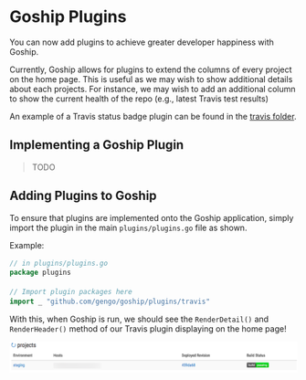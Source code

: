 # Goship Plugins

You can now add plugins to achieve greater developer happiness with Goship.

Currently, Goship allows for plugins to extend the columns of every project on the home page.
This is useful as we may wish to show additional details about each projects. For instance, we may wish to add an additional column to show the current health of the repo (e.g., latest Travis test results)

An example of a Travis status badge plugin can be found in the [travis folder](travis).

## Implementing a Goship Plugin

> TODO

## Adding Plugins to Goship

To ensure that plugins are implemented onto the Goship application, simply import the plugin in the main `plugins/plugins.go` file as shown.

Example:

```go
// in plugins/plugins.go
package plugins

// Import plugin packages here
import _ "github.com/gengo/goship/plugins/travis"

```

With this, when Goship is run, we should see the `RenderDetail()` and `RenderHeader()` method of our Travis plugin displaying on the home page!

![travis plugin example](travis_plugin.png)
